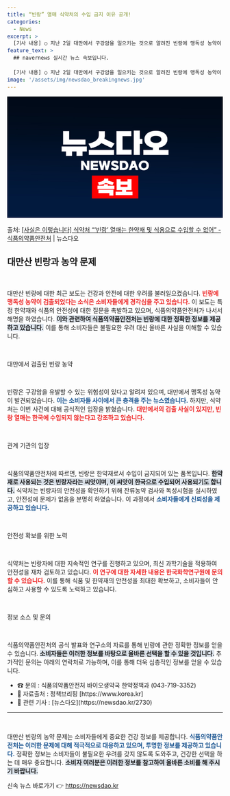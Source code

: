 ```yaml
---
title: “빈랑” 열매 식약처의 수입 금지 이유 공개!
categories:
  - News
excerpt: >
  [기사 내용] ○ 지난 2일 대만에서 구강암을 일으키는 것으로 알려진 빈랑에 맹독성 농약이 검출되었고 한약재…
feature_text: >
  ## navernews 실시간 뉴스 속보입니다.

  [기사 내용] ○ 지난 2일 대만에서 구강암을 일으키는 것으로 알려진 빈랑에 맹독성 농약이 검출되었고 한약재…
image: '/assets/img/newsdao_breakingnews.jpg'
---
```


![뉴스다오 속보](/assets/img/newsdao_breakingnews.jpg)

<p>출처: <a href="https://newsdao.kr/2730" rel="dofollow">[사실은 이렇습니다] 식약처 “‘빈랑’ 열매는 한약재 및 식용으로 수입할 수 없어” - 식품의약품안전처</a> | 뉴스다오</p>

<h2 data-ke-size="size26">대만산 빈랑과 농약 문제</h2>

<p data-ke-size="size16">&nbsp;</p>

대만산 빈랑에 대한 최근 보도는 건강과 안전에 대한 우려를 불러일으켰습니다. <b><span style="color: #ee2323;">빈랑에 맹독성 농약이 검출되었다는 소식은 소비자들에게 경각심을 주고 있습니다.</span></b> 이 보도는 특정 한약재와 식품의 안전성에 대한 질문을 촉발하고 있으며, 식품의약품안전처가 나서서 해명을 하였습니다. <b><span style="background-color: #21538527;">이와 관련하여 식품의약품안전처는 빈랑에 대한 정확한 정보를 제공하고 있습니다.</span></b> 이를 통해 소비자들은 불필요한 우려 대신 올바른 사실을 이해할 수 있습니다.

<p data-ke-size="size16">&nbsp;</p>

대만에서 검출된 빈랑 농약

<p data-ke-size="size16">&nbsp;</p>

빈랑은 구강암을 유발할 수 있는 위험성이 있다고 알려져 있으며, 대만에서 맹독성 농약이 발견되었습니다. <b><span style="color: #1a5490;">이는 소비자들 사이에서 큰 충격을 주는 뉴스였습니다.</span></b> 하지만, 식약처는 이번 사건에 대해 공식적인 입장을 밝혔습니다. <b><span style="color: #ee2323;">대만에서의 검출 사실이 있지만, 빈랑 열매는 한국에 수입되지 않는다고 강조하고 있습니다.</span></b>

<p data-ke-size="size16">&nbsp;</p>

관계 기관의 입장

<p data-ke-size="size16">&nbsp;</p>

식품의약품안전처에 따르면, 빈랑은 한약재로서 수입이 금지되어 있는 품목입니다. <b><span style="background-color: #21538527;">한약재로 사용되는 것은 빈랑자라는 씨앗이며, 이 씨앗이 한국으로 수입되어 사용되기도 합니다.</span></b> 식약처는 빈랑자의 안전성을 확인하기 위해 잔류농약 검사와 독성시험을 실시하였고, 안전성에 문제가 없음을 분명히 하였습니다. 이 과정에서 <b><span style="color: #1a5490;">소비자들에게 신뢰성을 제공하고 있습니다.</span></b>

<p data-ke-size="size16">&nbsp;</p>

안전성 확보를 위한 노력

<p data-ke-size="size16">&nbsp;</p>

식약처는 빈랑자에 대한 지속적인 연구를 진행하고 있으며, 최신 과학기술을 적용하여 안전성을 재차 검토하고 있습니다. <b><span style="color: #ee2323;">이 연구에 대한 자세한 내용은 한국화학연구원에 문의할 수 있습니다.</span></b> 이를 통해 식품 및 한약재의 안전성을 최대한 확보하고, 소비자들이 안심하고 사용할 수 있도록 노력하고 있습니다.

<p data-ke-size="size16">&nbsp;</p>

정보 소스 및 문의

<p data-ke-size="size16">&nbsp;</p>

식품의약품안전처의 공식 발표와 연구소의 자료를 통해 빈랑에 관한 정확한 정보를 얻을 수 있습니다. <b><span style="background-color: #21538527;">소비자들은 이러한 정보를 바탕으로 올바른 선택을 할 수 있을 것입니다.</span></b> 추가적인 문의는 아래의 연락처로 가능하며, 이를 통해 더욱 심층적인 정보를 얻을 수 있습니다.

<ul>
<li>☎ 문의 : 식품의약품안전처 바이오생약국 한약정책과 (043-719-3352)</li>
<li>📃 자료출처 : 정책브리핑 [https://www.korea.kr]</li>
<li>📰 관련 기사 : [뉴스다오](https://newsdao.kr/2730)</li>
</ul>

<hr>

<p data-ke-size="size16">&nbsp;</p>

대만산 빈랑의 농약 문제는 소비자들에게 중요한 건강 정보를 제공합니다. <b><span style="color: #1a5490;">식품의약품안전처는 이러한 문제에 대해 적극적으로 대응하고 있으며, 투명한 정보를 제공하고 있습니다.</span></b> 정확한 정보는 소비자들이 불필요한 우려를 갖지 않도록 도와주고, 건강한 선택을 하는 데 매우 중요합니다. <b><span style="background-color: #21538527;">소비자 여러분은 이러한 정보를 참고하여 올바른 소비를 해 주시기 바랍니다.</span></b> 

신속 뉴스 바로가기 👉 <a href="https://newsdao.kr" rel="dofollow">https://newsdao.kr</a>


